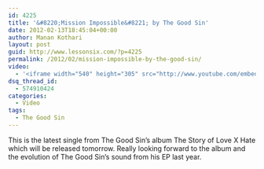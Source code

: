 ```yaml
---
id: 4225
title: '&#8220;Mission Impossible&#8221; by The Good Sin'
date: 2012-02-13T18:45:04+00:00
author: Manan Kothari
layout: post
guid: http://www.lessonsix.com/?p=4225
permalink: /2012/02/mission-impossible-by-the-good-sin/
video:
  - '<iframe width="540" height="305" src="http://www.youtube.com/embed/M_aTg77Ij94" frameborder="0" allowfullscreen></iframe>'
dsq_thread_id:
  - 574910424
categories:
  - Video
tags:
  - The Good Sin
---
```

This is the latest single from The Good Sin&#8217;s album The Story of Love X Hate which will be released tomorrow. Really looking forward to the album and the evolution of The Good Sin&#8217;s sound from his EP last year.